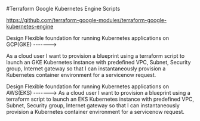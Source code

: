 #Terraform Google Kubernetes Engine Scripts


https://github.com/terraform-google-modules/terraform-google-kubernetes-engine



Design Flexible foundation for running Kubernetes applications on GCP(GKE)  ------->   


As a cloud user I want to provision a blueprint using a terraform script to launch an GKE Kubernetes instance with predefined VPC, Subnet, Security group, Internet gateway so that I can instantaneously provision a Kubernetes container environment for a servicenow request.


Design Flexible foundation for running Kubernetes applications on AWS(EKS)  ------->   As a cloud user I want to provision a blueprint using a terraform script to launch an EKS Kubernetes instance with predefined VPC, Subnet, Security group, Internet gateway so that I can instantaneously provision a Kubernetes container environment for a servicenow request.

